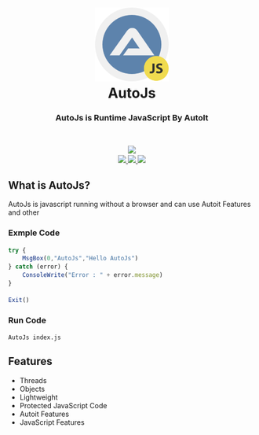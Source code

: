 <p>
	<h1 align="center">
		<img src="https://raw.githubusercontent.com/R3Pro/AutoJS/main/Autoit/icon.png" width=150>
		<br>
		AutoJs
	</h1>
	<h3 align="center">AutoJs is Runtime JavaScript By AutoIt</h3>
	<br>
	<p align="center">
		<a href="http://opensource.spotify.com/cefbuilds/index.html">
			<img src="https://img.shields.io/badge/AutoJs-1.0 Beta-lightgrey.svg">
		</a>
		<br>
		<a href="http://opensource.spotify.com/cefbuilds/index.html">
			<img src="https://img.shields.io/badge/AutoIt-3.3.15.3-blue.svg">
		</a>
    <a href="http://opensource.spotify.com/cefbuilds/index.html">
			<img src="https://img.shields.io/badge/JScript-5.8.16384-yellow.svg">
		</a>
		<a href="https://github.com/wy3/cefau3/blob/master/LICENSE">
			<img src="https://img.shields.io/badge/license-MIT-green.svg">
		</a>
	</p>
</p>

## What is AutoJs?
AutoJs is javascript running without a browser and can use Autoit Features and other


### Exmple Code
``` JavaScript
try {
    MsgBox(0,"AutoJs","Hello AutoJs")
} catch (error) {
    ConsoleWrite("Error : " + error.message)
}

Exit()
```
### Run Code
	AutoJs index.js
	
## Features
- Threads
- Objects
- Lightweight
- Protected JavaScript Code
- Autoit Features
- JavaScript Features

    
    
    
